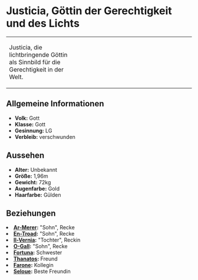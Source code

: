# Justicia, Göttin der Gerechtigkeit und des Lichts

<table>
<tr><td>
<p>
Justicia, die lichtbringende Göttin als Sinnbild für die Gerechtigkeit in der Welt.
</p>

</td><td width="300">
<!-- Edit here -->
<img src="justicia.png" alt="" />
</td></tr>
</table>

## Allgemeine Informationen

- **Volk:** Gott
- **Klasse:** Gott
- **Gesinnung:** LG
- **Verbleib:** verschwunden

## Aussehen

- **Alter:** Unbekannt
- **Größe:** 1,96m
- **Gewicht:** 72kg
- **Augenfarbe:** Gold
- **Haarfarbe:** Gülden

<!-- - **Maße:** 100/85-70-90 -->

## Beziehungen

<list columns="3">
<!--
<li>
<b><a href="Inoro.md">Inoro</a>:</b> Erster "Sohn", Recke
</li>
-->
<li>
<b><a href="Ar-Merer.md">Ar-Merer</a>:</b> "Sohn", Recke
</li>
<li>
<b><a href="En-Troad.md">En-Troad</a>:</b> "Sohn", Recke
</li>
<li>
<b><a href="Il-Vernia.md">Il-Vernia</a>:</b> "Tochter", Reckin
</li>
<li>
<b><a href="O-Gall.md">O-Gall</a>:</b> "Sohn", Recke
</li>
<!--
<li>
<b><a href="U-Ranos.md">U-Ranos</a>:</b> "Sohn", Recke
</li>
-->
<li>
<b><a href="Fortuna.md">Fortuna</a>:</b> Schwester 
</li>
<li>
<b><a href="Thanatos.md">Thanatos</a>:</b> Freund
</li>
<li>
<b><a href="Farone.md">Farone</a>:</b> Kollegin
</li>
<!--
<li>
<b><a href="Alcuin.md">Alcuin</a>:</b> Bruder
</li>
-->
<li>
<b><a href="Seloue.md">Seloue</a>:</b> Beste Freundin
</li>
</list>

<!--
## Notizen

- **Ziele:** Ihre Recken gut führen, Gerechtigkeit in der Welt
- **Geheimnisse:** Die Wahrheit über Inoros Tod
-->